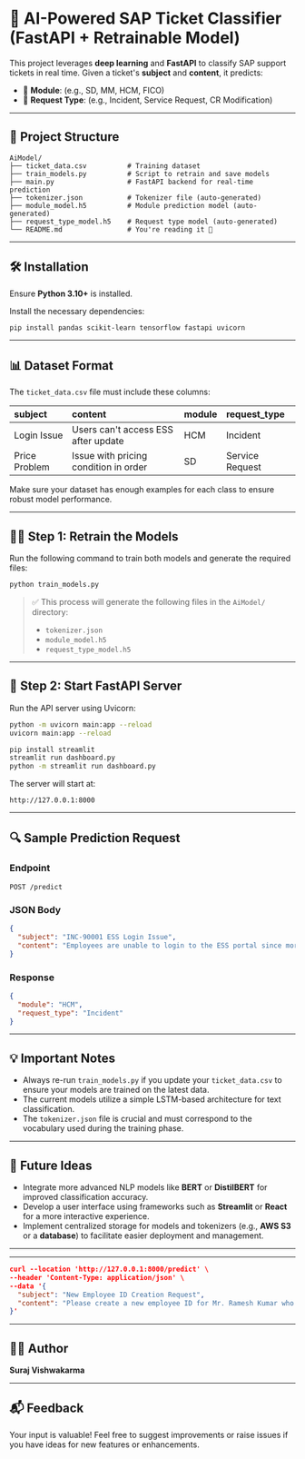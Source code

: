 # 🚀 AI-Powered SAP Ticket Classifier (FastAPI + Retrainable Model)

This project leverages **deep learning** and **FastAPI** to classify SAP support tickets in real time. Given a ticket's **subject** and **content**, it predicts:

  * 📂 **Module**: (e.g., SD, MM, HCM, FICO)
  * 📝 **Request Type**: (e.g., Incident, Service Request, CR Modification)

-----

## 📁 Project Structure

```
AiModel/
├── ticket_data.csv          # Training dataset
├── train_models.py          # Script to retrain and save models
├── main.py                  # FastAPI backend for real-time prediction
├── tokenizer.json           # Tokenizer file (auto-generated)
├── module_model.h5          # Module prediction model (auto-generated)
├── request_type_model.h5    # Request type model (auto-generated)
└── README.md                # You're reading it 🙂
```

-----

## 🛠️ Installation

Ensure **Python 3.10+** is installed.

Install the necessary dependencies:

```bash
pip install pandas scikit-learn tensorflow fastapi uvicorn
```

-----

## 📊 Dataset Format

The `ticket_data.csv` file must include these columns:

| subject         | content                               | module | request\_type   |
| :-------------- | :------------------------------------ | :----- | :-------------- |
| Login Issue     | Users can't access ESS after update   | HCM    | Incident        |
| Price Problem   | Issue with pricing condition in order | SD     | Service Request |

Make sure your dataset has enough examples for each class to ensure robust model performance.

-----

## 🏋️‍♂️ Step 1: Retrain the Models

Run the following command to train both models and generate the required files:

```bash
python train_models.py
```

> ✅ This process will generate the following files in the `AiModel/` directory:
>
>   * `tokenizer.json`
>   * `module_model.h5`
>   * `request_type_model.h5`

-----

## 🚀 Step 2: Start FastAPI Server

Run the API server using Uvicorn:

```bash
python -m uvicorn main:app --reload
uvicorn main:app --reload

pip install streamlit
streamlit run dashboard.py
python -m streamlit run dashboard.py
```

The server will start at:

```
http://127.0.0.1:8000
```

-----

## 🔍 Sample Prediction Request

### Endpoint

```
POST /predict
```

### JSON Body

```json
{
  "subject": "INC-90001 ESS Login Issue",
  "content": "Employees are unable to login to the ESS portal since morning."
}
```

### Response

```json
{
  "module": "HCM",
  "request_type": "Incident"
}
```

-----

## 💡 Important Notes

  * Always re-run `train_models.py` if you update your `ticket_data.csv` to ensure your models are trained on the latest data.
  * The current models utilize a simple LSTM-based architecture for text classification.
  * The `tokenizer.json` file is crucial and must correspond to the vocabulary used during the training phase.

-----

## 🌱 Future Ideas

  * Integrate more advanced NLP models like **BERT** or **DistilBERT** for improved classification accuracy.
  * Develop a user interface using frameworks such as **Streamlit** or **React** for a more interactive experience.
  * Implement centralized storage for models and tokenizers (e.g., **AWS S3** or a **database**) to facilitate easier deployment and management.

-----

-----

```json
curl --location 'http://127.0.0.1:8000/predict' \
--header 'Content-Type: application/json' \
--data '{
  "subject": "New Employee ID Creation Request",
  "content": "Please create a new employee ID for Mr. Ramesh Kumar who joined on 25 July. The employee should be assigned to cost center 2023 and location Mumbai."
}'

```
-----


## 👨‍💻 Author

**Suraj Vishwakarma**

-----

## 📬 Feedback

Your input is valuable\! Feel free to suggest improvements or raise issues if you have ideas for new features or enhancements.